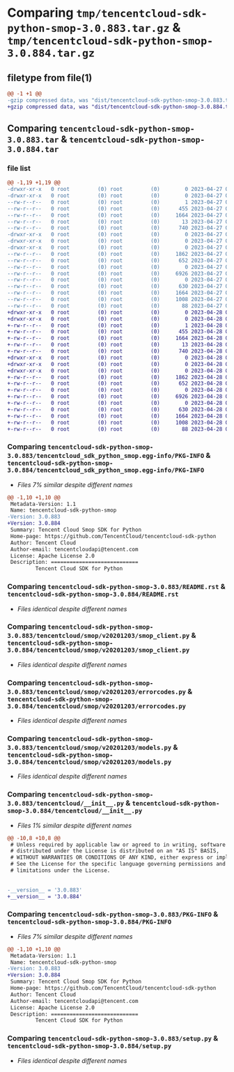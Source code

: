 # Comparing `tmp/tencentcloud-sdk-python-smop-3.0.883.tar.gz` & `tmp/tencentcloud-sdk-python-smop-3.0.884.tar.gz`

## filetype from file(1)

```diff
@@ -1 +1 @@
-gzip compressed data, was "dist/tencentcloud-sdk-python-smop-3.0.883.tar", last modified: Thu Apr 27 00:47:18 2023, max compression
+gzip compressed data, was "dist/tencentcloud-sdk-python-smop-3.0.884.tar", last modified: Fri Apr 28 02:37:27 2023, max compression
```

## Comparing `tencentcloud-sdk-python-smop-3.0.883.tar` & `tencentcloud-sdk-python-smop-3.0.884.tar`

### file list

```diff
@@ -1,19 +1,19 @@
-drwxr-xr-x   0 root         (0) root         (0)        0 2023-04-27 00:47:18.000000 tencentcloud-sdk-python-smop-3.0.883/
-drwxr-xr-x   0 root         (0) root         (0)        0 2023-04-27 00:47:18.000000 tencentcloud-sdk-python-smop-3.0.883/tencentcloud_sdk_python_smop.egg-info/
--rw-r--r--   0 root         (0) root         (0)        1 2023-04-27 00:47:18.000000 tencentcloud-sdk-python-smop-3.0.883/tencentcloud_sdk_python_smop.egg-info/dependency_links.txt
--rw-r--r--   0 root         (0) root         (0)      455 2023-04-27 00:47:18.000000 tencentcloud-sdk-python-smop-3.0.883/tencentcloud_sdk_python_smop.egg-info/SOURCES.txt
--rw-r--r--   0 root         (0) root         (0)     1664 2023-04-27 00:47:18.000000 tencentcloud-sdk-python-smop-3.0.883/tencentcloud_sdk_python_smop.egg-info/PKG-INFO
--rw-r--r--   0 root         (0) root         (0)       13 2023-04-27 00:47:18.000000 tencentcloud-sdk-python-smop-3.0.883/tencentcloud_sdk_python_smop.egg-info/top_level.txt
--rw-r--r--   0 root         (0) root         (0)      740 2023-04-27 00:47:17.000000 tencentcloud-sdk-python-smop-3.0.883/README.rst
-drwxr-xr-x   0 root         (0) root         (0)        0 2023-04-27 00:47:18.000000 tencentcloud-sdk-python-smop-3.0.883/tencentcloud/
-drwxr-xr-x   0 root         (0) root         (0)        0 2023-04-27 00:47:18.000000 tencentcloud-sdk-python-smop-3.0.883/tencentcloud/smop/
-drwxr-xr-x   0 root         (0) root         (0)        0 2023-04-27 00:47:18.000000 tencentcloud-sdk-python-smop-3.0.883/tencentcloud/smop/v20201203/
--rw-r--r--   0 root         (0) root         (0)     1862 2023-04-27 00:47:17.000000 tencentcloud-sdk-python-smop-3.0.883/tencentcloud/smop/v20201203/smop_client.py
--rw-r--r--   0 root         (0) root         (0)      652 2023-04-27 00:47:17.000000 tencentcloud-sdk-python-smop-3.0.883/tencentcloud/smop/v20201203/errorcodes.py
--rw-r--r--   0 root         (0) root         (0)        0 2023-04-27 00:47:17.000000 tencentcloud-sdk-python-smop-3.0.883/tencentcloud/smop/v20201203/__init__.py
--rw-r--r--   0 root         (0) root         (0)     6926 2023-04-27 00:47:17.000000 tencentcloud-sdk-python-smop-3.0.883/tencentcloud/smop/v20201203/models.py
--rw-r--r--   0 root         (0) root         (0)        0 2023-04-27 00:47:17.000000 tencentcloud-sdk-python-smop-3.0.883/tencentcloud/smop/__init__.py
--rw-r--r--   0 root         (0) root         (0)      630 2023-04-27 00:47:17.000000 tencentcloud-sdk-python-smop-3.0.883/tencentcloud/__init__.py
--rw-r--r--   0 root         (0) root         (0)     1664 2023-04-27 00:47:18.000000 tencentcloud-sdk-python-smop-3.0.883/PKG-INFO
--rw-r--r--   0 root         (0) root         (0)     1008 2023-04-27 00:47:17.000000 tencentcloud-sdk-python-smop-3.0.883/setup.py
--rw-r--r--   0 root         (0) root         (0)       88 2023-04-27 00:47:18.000000 tencentcloud-sdk-python-smop-3.0.883/setup.cfg
+drwxr-xr-x   0 root         (0) root         (0)        0 2023-04-28 02:37:27.000000 tencentcloud-sdk-python-smop-3.0.884/
+drwxr-xr-x   0 root         (0) root         (0)        0 2023-04-28 02:37:27.000000 tencentcloud-sdk-python-smop-3.0.884/tencentcloud_sdk_python_smop.egg-info/
+-rw-r--r--   0 root         (0) root         (0)        1 2023-04-28 02:37:27.000000 tencentcloud-sdk-python-smop-3.0.884/tencentcloud_sdk_python_smop.egg-info/dependency_links.txt
+-rw-r--r--   0 root         (0) root         (0)      455 2023-04-28 02:37:27.000000 tencentcloud-sdk-python-smop-3.0.884/tencentcloud_sdk_python_smop.egg-info/SOURCES.txt
+-rw-r--r--   0 root         (0) root         (0)     1664 2023-04-28 02:37:27.000000 tencentcloud-sdk-python-smop-3.0.884/tencentcloud_sdk_python_smop.egg-info/PKG-INFO
+-rw-r--r--   0 root         (0) root         (0)       13 2023-04-28 02:37:27.000000 tencentcloud-sdk-python-smop-3.0.884/tencentcloud_sdk_python_smop.egg-info/top_level.txt
+-rw-r--r--   0 root         (0) root         (0)      740 2023-04-28 02:37:27.000000 tencentcloud-sdk-python-smop-3.0.884/README.rst
+drwxr-xr-x   0 root         (0) root         (0)        0 2023-04-28 02:37:27.000000 tencentcloud-sdk-python-smop-3.0.884/tencentcloud/
+drwxr-xr-x   0 root         (0) root         (0)        0 2023-04-28 02:37:27.000000 tencentcloud-sdk-python-smop-3.0.884/tencentcloud/smop/
+drwxr-xr-x   0 root         (0) root         (0)        0 2023-04-28 02:37:27.000000 tencentcloud-sdk-python-smop-3.0.884/tencentcloud/smop/v20201203/
+-rw-r--r--   0 root         (0) root         (0)     1862 2023-04-28 02:37:27.000000 tencentcloud-sdk-python-smop-3.0.884/tencentcloud/smop/v20201203/smop_client.py
+-rw-r--r--   0 root         (0) root         (0)      652 2023-04-28 02:37:27.000000 tencentcloud-sdk-python-smop-3.0.884/tencentcloud/smop/v20201203/errorcodes.py
+-rw-r--r--   0 root         (0) root         (0)        0 2023-04-28 02:37:27.000000 tencentcloud-sdk-python-smop-3.0.884/tencentcloud/smop/v20201203/__init__.py
+-rw-r--r--   0 root         (0) root         (0)     6926 2023-04-28 02:37:27.000000 tencentcloud-sdk-python-smop-3.0.884/tencentcloud/smop/v20201203/models.py
+-rw-r--r--   0 root         (0) root         (0)        0 2023-04-28 02:37:27.000000 tencentcloud-sdk-python-smop-3.0.884/tencentcloud/smop/__init__.py
+-rw-r--r--   0 root         (0) root         (0)      630 2023-04-28 02:37:27.000000 tencentcloud-sdk-python-smop-3.0.884/tencentcloud/__init__.py
+-rw-r--r--   0 root         (0) root         (0)     1664 2023-04-28 02:37:27.000000 tencentcloud-sdk-python-smop-3.0.884/PKG-INFO
+-rw-r--r--   0 root         (0) root         (0)     1008 2023-04-28 02:37:27.000000 tencentcloud-sdk-python-smop-3.0.884/setup.py
+-rw-r--r--   0 root         (0) root         (0)       88 2023-04-28 02:37:27.000000 tencentcloud-sdk-python-smop-3.0.884/setup.cfg
```

### Comparing `tencentcloud-sdk-python-smop-3.0.883/tencentcloud_sdk_python_smop.egg-info/PKG-INFO` & `tencentcloud-sdk-python-smop-3.0.884/tencentcloud_sdk_python_smop.egg-info/PKG-INFO`

 * *Files 7% similar despite different names*

```diff
@@ -1,10 +1,10 @@
 Metadata-Version: 1.1
 Name: tencentcloud-sdk-python-smop
-Version: 3.0.883
+Version: 3.0.884
 Summary: Tencent Cloud Smop SDK for Python
 Home-page: https://github.com/TencentCloud/tencentcloud-sdk-python
 Author: Tencent Cloud
 Author-email: tencentcloudapi@tencent.com
 License: Apache License 2.0
 Description: ============================
         Tencent Cloud SDK for Python
```

### Comparing `tencentcloud-sdk-python-smop-3.0.883/README.rst` & `tencentcloud-sdk-python-smop-3.0.884/README.rst`

 * *Files identical despite different names*

### Comparing `tencentcloud-sdk-python-smop-3.0.883/tencentcloud/smop/v20201203/smop_client.py` & `tencentcloud-sdk-python-smop-3.0.884/tencentcloud/smop/v20201203/smop_client.py`

 * *Files identical despite different names*

### Comparing `tencentcloud-sdk-python-smop-3.0.883/tencentcloud/smop/v20201203/errorcodes.py` & `tencentcloud-sdk-python-smop-3.0.884/tencentcloud/smop/v20201203/errorcodes.py`

 * *Files identical despite different names*

### Comparing `tencentcloud-sdk-python-smop-3.0.883/tencentcloud/smop/v20201203/models.py` & `tencentcloud-sdk-python-smop-3.0.884/tencentcloud/smop/v20201203/models.py`

 * *Files identical despite different names*

### Comparing `tencentcloud-sdk-python-smop-3.0.883/tencentcloud/__init__.py` & `tencentcloud-sdk-python-smop-3.0.884/tencentcloud/__init__.py`

 * *Files 1% similar despite different names*

```diff
@@ -10,8 +10,8 @@
 # Unless required by applicable law or agreed to in writing, software
 # distributed under the License is distributed on an "AS IS" BASIS,
 # WITHOUT WARRANTIES OR CONDITIONS OF ANY KIND, either express or implied.
 # See the License for the specific language governing permissions and
 # limitations under the License.
 
 
-__version__ = '3.0.883'
+__version__ = '3.0.884'
```

### Comparing `tencentcloud-sdk-python-smop-3.0.883/PKG-INFO` & `tencentcloud-sdk-python-smop-3.0.884/PKG-INFO`

 * *Files 7% similar despite different names*

```diff
@@ -1,10 +1,10 @@
 Metadata-Version: 1.1
 Name: tencentcloud-sdk-python-smop
-Version: 3.0.883
+Version: 3.0.884
 Summary: Tencent Cloud Smop SDK for Python
 Home-page: https://github.com/TencentCloud/tencentcloud-sdk-python
 Author: Tencent Cloud
 Author-email: tencentcloudapi@tencent.com
 License: Apache License 2.0
 Description: ============================
         Tencent Cloud SDK for Python
```

### Comparing `tencentcloud-sdk-python-smop-3.0.883/setup.py` & `tencentcloud-sdk-python-smop-3.0.884/setup.py`

 * *Files identical despite different names*

